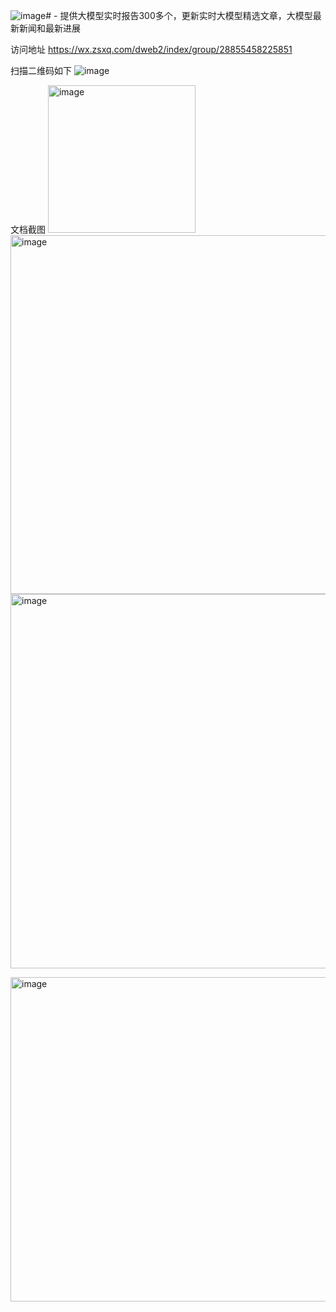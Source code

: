 ![image](https://github.com/chenteng/-/assets/6203390/2a06486f-c643-43f8-8aa8-e6612be81d3b)# -
提供大模型实时报告300多个，更新实时大模型精选文章，大模型最新新闻和最新进展

访问地址 https://wx.zsxq.com/dweb2/index/group/28855458225851

扫描二维码如下
![image](https://github.com/chenteng/-/assets/6203390/bea35b0d-461e-46fd-8f2c-241d0391116f)

文档截图
<img width="236" alt="image" src="https://github.com/chenteng/-/assets/6203390/b90a049b-56f1-4f0d-a415-229c1b15a442">
<img width="574" alt="image" src="https://github.com/chenteng/-/assets/6203390/69703071-dc49-4d79-98d4-a1d947bcff5e">
<img width="599" alt="image" src="https://github.com/chenteng/-/assets/6203390/f3b0eed1-1ad0-4722-95c7-011b11d98670">


<img width="519" alt="image" src="https://github.com/chenteng/-/assets/6203390/45d3addf-fea5-4814-b13d-c332ae30538f">

